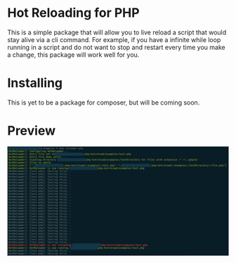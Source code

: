 # Hot Reloading for PHP

This is a simple package that will allow you to live reload a script that would stay alive via a cli command. For example, if you have a infinite while loop running in a script and do not want to stop and restart every time you make a change, this package will work well for you.

# Installing

This is yet to be a package for composer, but will be coming soon.

# Preview

![](preview.png?raw=true)
